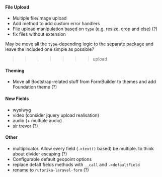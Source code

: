 #### File Upload
 - Multiple file/image upload
 - Add method to add custom error handlers
 - File upload manipulation based on `type` (e.g. resize, crop and else) (?)
 - fix files without extension


May be move all the `type`-depending logic to the separate package and leave the included one simple as possible?
>>>>>>> upload

#### Theming
 - Move all Bootstrap-related stuff from FormBuilder to themes and add Foundation theme (?)

#### New Fields
 - wysiwyg
 - video (consider jquery upload realisation)
 - audio (+ multiple audio)
 - sir trevor (?)

#### Other
 - multiplicator. Allow every field (`->text()` based) be multiple. to think about divider escaping (?)
 - Configurable default geopoint options
 - replace defalt fields methods with `__call` and `->defaultField`
 - rename to `rutorika-laravel-form` (?)
